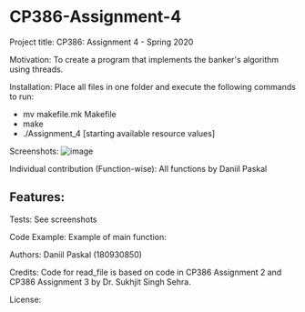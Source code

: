 # CP386-Assignment-4

Project title:
CP386: Assignment 4 - Spring 2020

Motivation:
To create a program that implements the banker's algorithm using threads.

Installation:
Place all files in one folder and execute the following commands to run:
- mv makefile.mk Makefile
- make
- ./Assignment_4 [starting available resource values]

Screenshots:
![image](https://user-images.githubusercontent.com/50429826/89113572-e39e0180-d440-11ea-8ff4-196fd9590f84.png)

Individual contribution (Function-wise):
All functions by Daniil Paskal

Features:
- 

Tests:
See screenshots

Code Example:
Example of main function:

Authors:
Daniil Paskal (180930850)

Credits:
Code for read_file is based on code in CP386 Assignment 2 and CP386 Assignment 3 by Dr. Sukhjit Singh Sehra.

License:
